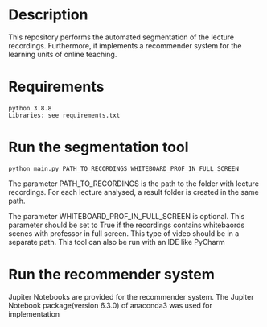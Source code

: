 # Description
This repository performs the automated segmentation of the lecture recordings. Furthermore, it 
implements a recommender system for the learning units of online teaching.
# Requirements
```
python 3.8.8
Libraries: see requirements.txt
```
# Run the segmentation tool
```
python main.py PATH_TO_RECORDINGS WHITEBOARD_PROF_IN_FULL_SCREEN
```

The parameter PATH_TO_RECORDINGS is the path to the folder with lecture recordings. 
For each lecture analysed, a result folder is created in the same path.

The parameter WHITEBOARD_PROF_IN_FULL_SCREEN is optional.
This parameter should be set to True if the recordings contains whitebaords scenes with professor in full screen.
This type of video should be in a separate path.
This tool can also be run with an IDE like PyCharm

# Run the recommender system
Jupiter Notebooks are provided for the recommender system.
The Jupiter Notebook package(version 6.3.0) of anaconda3 was used for implementation 

